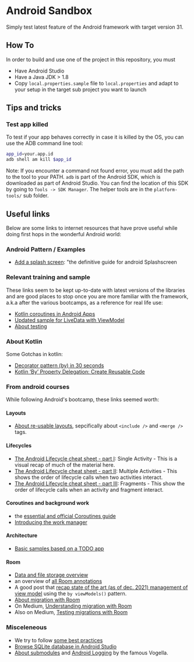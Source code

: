 # Android Sandbox

Simply test latest feature of the Android framework with target version 31.

## How To

In order to build and use one of the project in this repository, you must

- Have Android Studio
- Have a Java JDK > 1.8
- Copy `local.properties.sample` file to `local.properties` and adapt to your setup in the target sub project you want to launch

## Tips and tricks

### Test app killed

To test if your app behaves correctly in case it is killed by the OS, you can use the ADB command line tool:

```sh
app_id=your.app.id
adb shell am kill $app_id
```

Note: If you encounter a command not found error, you must add the path to the tool to your PATH.
`adb` is part of the Android SDK, which is downloaded as part of Android Studio. You can find the location of this SDK by going to `Tools -> SDK Manager`. The helper tools are in the `platform-tools/` sub folder. 

## Useful links

Below are some links to internet resources that have prove useful while doing first hops in the wonderful Android world:

### Android Pattern / Examples

- [Add a splash screen](https://www.tiagoloureiro.tech/posts/definitive-guide-for-splash-screen-android/): "the definitive guide for android Splashscreen

### Relevant training and sample

These links seem to be kept up-to-date with latest versions of the libraries and are good places to stop once you are more familiar with the framework, a.k.a after the various bootcamps, as a reference for real life use:

- [Kotlin coroutines in Android Apps](https://developer.android.com/codelabs/kotlin-coroutines)
- [Updated sample for LiveData with ViewModel](https://developer.android.com/codelabs/basic-android-kotlin-training-livedata)
- [About testing](https://developer.android.com/training/testing)

### About Kotlin

Some Gotchas in kotlin:

- [Decorator pattern (by) in 30 seconds](https://medium.com/@HugoMatilla/kotlin-patterns-decorator-pattern-with-class-delegates-982d43305681)
- [Kotlin ‘By’ Property Delegation: Create Reusable Code](https://medium.com/rocket-fuel/kotlin-by-property-delegation-create-reusable-code-f2bc2253e227)

### From android courses

While following Android's bootcamp, these links seemed worth:

#### Layouts

- [About re-usable layouts](https://developer.android.com/training/improving-layouts/reusing-layouts), sepcifically about `<include />` and `<merge />` tags.

#### Lifecycles

- [The Android Lifecycle cheat sheet - part I](https://medium.com/androiddevelopers/the-android-lifecycle-cheat-sheet-part-i-single-activities-e49fd3d202ab): Single Activity - This is a visual recap of much of the material here.
- [The Android Lifecycle cheat sheet - part II](https://medium.com/androiddevelopers/the-android-lifecycle-cheat-sheet-part-ii-multiple-activities-a411fd139f24): Multiple Activities - This shows the order of lifecycle calls when two activities interact.
- [The Android Lifecycle cheat sheet - part III](https://medium.com/androiddevelopers/the-android-lifecycle-cheat-sheet-part-iii-fragments-afc87d4f37fd): Fragments - This show the order of lifecycle calls when an activity and fragment interact.

#### Coroutines and background work

- the [essential and official Coroutines guide](https://kotlinlang.org/docs/coroutines-guide.html)
- [Introducing the work manager](https://medium.com/androiddevelopers/introducing-workmanager-2083bcfc4712)

#### Architecture

- [Basic samples based on a TODO app](https://github.com/android/architecture-samples)

#### Room

- [Data and file storage overview](https://developer.android.com/training/data-storage)
- an overview of [all Room annotations](https://developer.android.com/reference/android/arch/persistence/room/package-summary#annotations)
- A good post that [recap state of the art (as of dec. 2021) management of view model](https://proandroiddev.com/optimizing-viewmodel-with-lifecycle-2-2-0-a2895b5c01fd) using the `by viewModels()` pattern.
- [About migration with Room](https://developer.android.com/training/data-storage/room/migrating-db-versions)
- On Medium, [Understanding migration with Room](https://medium.com/androiddevelopers/understanding-migrations-with-room-f01e04b07929)
- Also on Medium, [Testing migrations with Room](https://medium.com/androiddevelopers/testing-room-migrations-be93cdb0d975)


### Misceleneous 

- We try to follow [some best practices](https://github.com/futurice/android-best-practices)
- [Browse SQLite database in Android Studio](https://medium.com/@mattyskala/browse-sqlite-database-in-android-studio-4fbba6cca105)
- [About submodules](https://www.vogella.com/tutorials/GitSubmodules/article.html) and [Android Logging](https://www.vogella.com/tutorials/AndroidLogging/article.html) by the famous Vogella.



